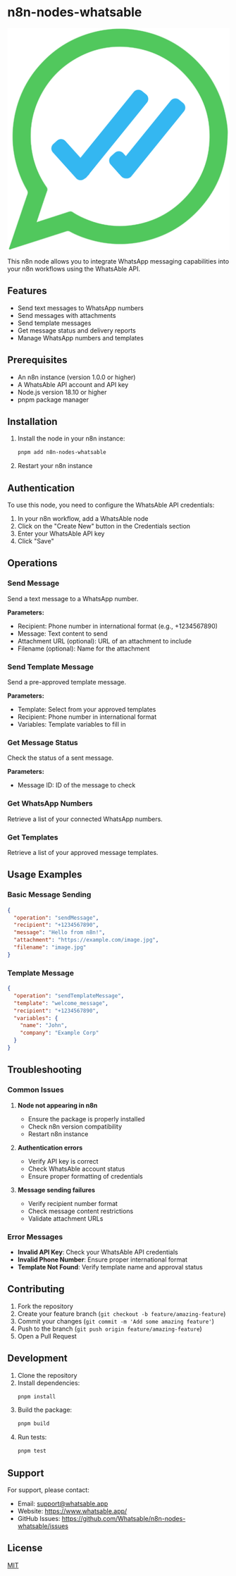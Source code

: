 # n8n-nodes-whatsable

![WhatsAble Logo](nodes/WhatsAble/whatsAble.svg)

This n8n node allows you to integrate WhatsApp messaging capabilities into your n8n workflows using the WhatsAble API.

## Features

- Send text messages to WhatsApp numbers
- Send messages with attachments
- Send template messages
- Get message status and delivery reports
- Manage WhatsApp numbers and templates

## Prerequisites

- An n8n instance (version 1.0.0 or higher)
- A WhatsAble API account and API key
- Node.js version 18.10 or higher
- pnpm package manager

## Installation

1. Install the node in your n8n instance:
   ```bash
   pnpm add n8n-nodes-whatsable
   ```
2. Restart your n8n instance

## Authentication

To use this node, you need to configure the WhatsAble API credentials:

1. In your n8n workflow, add a WhatsAble node
2. Click on the "Create New" button in the Credentials section
3. Enter your WhatsAble API key
4. Click "Save"

## Operations

### Send Message
Send a text message to a WhatsApp number.

**Parameters:**
- Recipient: Phone number in international format (e.g., +1234567890)
- Message: Text content to send
- Attachment URL (optional): URL of an attachment to include
- Filename (optional): Name for the attachment

### Send Template Message
Send a pre-approved template message.

**Parameters:**
- Template: Select from your approved templates
- Recipient: Phone number in international format
- Variables: Template variables to fill in

### Get Message Status
Check the status of a sent message.

**Parameters:**
- Message ID: ID of the message to check

### Get WhatsApp Numbers
Retrieve a list of your connected WhatsApp numbers.

### Get Templates
Retrieve a list of your approved message templates.

## Usage Examples

### Basic Message Sending
```json
{
  "operation": "sendMessage",
  "recipient": "+1234567890",
  "message": "Hello from n8n!",
  "attachment": "https://example.com/image.jpg",
  "filename": "image.jpg"
}
```

### Template Message
```json
{
  "operation": "sendTemplateMessage",
  "template": "welcome_message",
  "recipient": "+1234567890",
  "variables": {
    "name": "John",
    "company": "Example Corp"
  }
}
```

## Troubleshooting

### Common Issues

1. **Node not appearing in n8n**
   - Ensure the package is properly installed
   - Check n8n version compatibility
   - Restart n8n instance

2. **Authentication errors**
   - Verify API key is correct
   - Check WhatsAble account status
   - Ensure proper formatting of credentials

3. **Message sending failures**
   - Verify recipient number format
   - Check message content restrictions
   - Validate attachment URLs

### Error Messages

- **Invalid API Key**: Check your WhatsAble API credentials
- **Invalid Phone Number**: Ensure proper international format
- **Template Not Found**: Verify template name and approval status

## Contributing

1. Fork the repository
2. Create your feature branch (`git checkout -b feature/amazing-feature`)
3. Commit your changes (`git commit -m 'Add some amazing feature'`)
4. Push to the branch (`git push origin feature/amazing-feature`)
5. Open a Pull Request

## Development

1. Clone the repository
2. Install dependencies:
   ```bash
   pnpm install
   ```
3. Build the package:
   ```bash
   pnpm build
   ```
4. Run tests:
   ```bash
   pnpm test
   ```

## Support

For support, please contact:
- Email: support@whatsable.app
- Website: https://www.whatsable.app/
- GitHub Issues: https://github.com/Whatsable/n8n-nodes-whatsable/issues

## License

[MIT](LICENSE.md)
